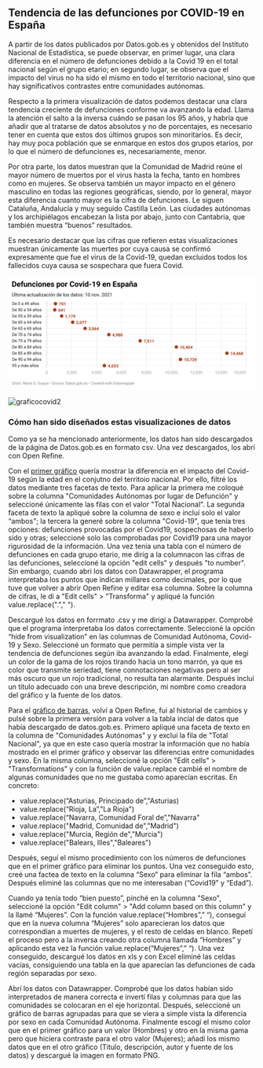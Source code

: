 ## Tendencia de las defunciones por COVID-19 en España 

A partir de los datos publicados por Datos.gob.es y obtenidos del Instituto Nacional de Estadística, se puede observar, en primer lugar, una clara diferencia en el número de defunciones debido a la Covid 19 en el total nacional según el grupo etario; en segundo lugar, se observa que el impacto del virus no ha sido el mismo en todo el territorio nacional, sino que hay significativos contrastes entre comunidades autónomas. 

Respecto a la primera visualización de datos podemos destacar una clara tendencia creciente de defunciones conforme va avanzando la edad. Llama la atención el salto a la inversa cuándo se pasan los 95 años, y habría que añadir que al tratarse de datos absolutos y no de porcentajes, es necesario tener en cuenta que estos dos últimos grupos son minoritarios. Es decir, hay muy poca población que se enmarque en estos dos grupos etarios, por lo que el número de defunciones es, necesariamente, menor. 

Por otra parte, los datos muestran que la Comunidad de Madrid reúne el mayor número de muertos por el virus hasta la fecha, tanto en hombres como en mujeres. Se observa también un mayor impacto en el género masculino en todas las regiones geográficas, siendo, por lo general, mayor esta diferencia cuanto mayor es la cifra de defunciones. Le siguen Cataluña, Andalucía y muy seguido Castilla León. Las ciudades autónomas y los archipiélagos encabezan la lista por abajo, junto con Cantabria, que también muestra “buenos” resultados. 

Es necesario destacar que las cifras que refieren estas visualizaciones muestran únicamente las muertes por cuya causa se confirmó expresamente que fue el virus de la Covid-19, quedan excluidos todos los fallecidos cuya causa se sospechara que fuera Covid. 

![graficocovid1](https://github.com/mariagarciauc3m/uc3m-periodismodatos/blob/da2d25e1f2fa97a894b2d07fae58da952a22eddc/imagenes/graficocovid1.png)

![graficocovid2](https://user-images.githubusercontent.com/90327355/143928817-60f685cc-c169-48ae-9a38-f36796c7819e.png)

### Cómo han sido diseñados estas visualizaciones de datos
Como ya se ha mencionado anteriormente, los datos han sido descargados de la página de Datos.gob.es en formato csv. Una vez descargados, los abrí con Open Refine. 

Con el [primer gráfico](https://datawrapper.dwcdn.net/K14yA/1/) quería mostrar la diferencia en el impacto del Covid-19 según la edad en el conjutno del territoio nacional. Por ello, filtré los datos mediante tres facetas de texto. Para aplicar la primera me coloqué sobre la columna "Comunidades Autónomas por lugar de Defunción" y seleccioné únicamente las filas con el valor "Total Nacional". La segunda faceta de texto la apliqué sobre la columna de sexo e incluí solo el valor “ambos"; la tercera la generé sobre la columna "Covid-19", que tenía tres opciones: defunciones provocadas por el Covid19, sospechosas de haberlo sido y otras; seleccioné solo las comprobadas por Covid19 para una mayor rigurosidad de la información. Una vez tenía una tabla con el número de defunciones en cada grupo etario, me dirig a la columnacon las cifras de las defunciones, seleccioné la opción "edit cells" y después "to number". Sin embargo, cuando abri los datos con Datawrapper, el programa interpretaba los puntos que indican millares como decimales, por lo que tuve que volver a abrir Open Refine y editar esa columna. Sobre la columna de cifras, le di a "Edit cells" > "Transforma" y apliqué la función value.replace("."," "). 

Descargué los datos en forrmato .csv y me dirigí a Datawrapper. Comprobé que el programa interpretaba los datos correctamente. Seleccioné la opción “hide from visualization” en las columnas de Comunidad Autónoma, Covid-19 y Sexo. Seleccioné un formato que permitía a simple vista ver la tendencia de defunciones según iba avanzando la edad. Finalmente, elegí un color de la gama de los rojos tirando hacia un tono marrón, ya que es color que transmite seriedad, tiene connotaciones negativas pero al ser más oscuro que un rojo tradicional, no resulta tan alarmante. Después incluí un título adecuado con una breve descripción, mi nombre como creadora del gráfico y la fuente de los datos.

Para el [gráfico de barras](https://datawrapper.dwcdn.net/0A8K1/1/), volví a Open Refine, fui al historial de cambios y pulsé sobre la primera versión para volver a la tabla incial de datos que había descargado de datos.gob.es. Primero apliqué una faceta de texto en la columna de "Comunidades Autónomas" y  y excluí la fila de "Total Nacional", ya que en este caso quería mostrar la información que no había mostrado en el primer gráfico y observar las diferencias entre comunidades y sexo. En la misma columna, seleccioné la opción "Edit cells" > "Transformations" y con la función de value.replace cambié el nombre de algunas comunidades que no me gustaba como aparecían escritas. En concreto:
- value.replace(“Asturias, Principado de”,"Asturias)
- value.replace(“Rioja, La”,"La Rioja")
- value.replace(“Navarra, Comunidad Foral de”,"Navarra"
- value.replace("Madrid, Comunidad de","Madrid")
- value.replace("Murcia, Región de","Murcia")
- value.replace("Balears, Illes","Baleares")

Después, seguí el mismo procedimiento con los números de defunciones que en el primer gráfico para eliminar los puntos. Una vez conseguido esto, creé una factea de texto en la columna “Sexo” para eliminar la fila “ambos”. Después eliminé las columnas que no me interesaban (“Covid19” y “Edad”).

Cuando ya tenía todo “bien puesto”, pinché en la columna "Sexo", seleccioné la opción "Edit column" > "Add column based on this column" y la llamé  “Mujeres”. Con la función value.replace(“Hombres”,” “), conseguí que en la nueva columna “Mujeres” solo aparecieran los datos que correspondían a muertes de mujeres, y el resto de celdas en blanco. Repetí el proceso pero a la inversa creando otra columna llamada “Hombres” y aplicando esta vez la función value.replace(“Mujeres”,” “). Una vez conseguido, descargué los datos en xls y con Excel eliminé las celdas vacías, consiguiendo una tabla en la que aparecían las defunciones de cada región separadas por sexo.

Abrí los datos con Datawrapper. Comprobé que los datos habían sido interpretados de manera correcta e invertí filas y columnas para que las comunidades se colocaran en el eje horizontal. Después, seleccioné un gráfico de barras agrupadas para que se viera a simple vista la diferencia por sexo en cada Comunidad Autónoma. Finalmente escogí el mismo color que en el primer gráfico para un valor (Hombres) y otro en la misma gama pero que hiciera contraste para el otro valor (Mujeres); añadí los mismo datos que en el otro gráfico (Título, descripción, autor y fuente de los datos) y descargué la imagen en formato PNG.





